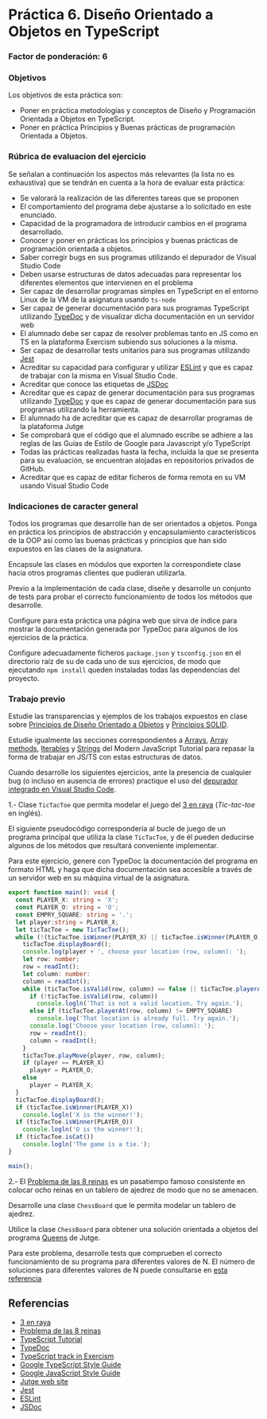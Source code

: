 # Práctica 6. Diseño Orientado a Objetos en TypeScript
### Factor de ponderación: 6

### Objetivos
Los objetivos de esta práctica son:
* Poner en práctica metodologías y conceptos de Diseño y Programación Orientada a Objetos en TypeScript.
* Poner en práctica Principios y Buenas prácticas de programación Orientada a Objetos.

### Rúbrica de evaluacion del ejercicio
Se señalan a continuación los aspectos más relevantes (la lista no es exhaustiva)
que se tendrán en cuenta a la hora de evaluar esta práctica:
* Se valorará la realización de las diferentes tareas que se proponen
* El comportamiento del programa debe ajustarse a lo solicitado en este enunciado.
* Capacidad de la programadora de introducir cambios en el programa desarrollado.
* Conocer y poner en prácticas los principios y buenas prácticas de programación orientada a objetos.
* Saber corregir bugs en sus programas utilizando el depurador de Visual Studio Code
* Deben usarse estructuras de datos adecuadas para representar los diferentes elementos que intervienen en el problema
* Ser capaz de desarrollar programas simples en TypeScript en el entorno Linux de la VM de la asignatura usando
  `ts-node`
* Ser capaz de generar documentación para sus programas TypeScript utilizando
  [TypeDoc](https://typedoc.org/)
  y de visualizar dicha documentación en un servidor web
* El alumnado debe ser capaz de resolver problemas tanto en JS como en TS en la plataforma Exercism subiendo sus soluciones a la misma.
* Ser capaz de desarrollar tests unitarios para sus programas utilizando
  [Jest](https://jestjs.io/)
* Acreditar su capacidad para configurar y utilizar 
  [ESLint](https://eslint.org/)
y que es capaz de trabajar con la misma en Visual Studio Code.
* Acreditar que conoce las etiquetas de 
  [JSDoc](https://jsdoc.app/)
* Acreditar que es capaz de generar documentación para sus programas utilizando
  [TypeDoc](https://typedoc.org/)
y que es capaz de generar documentación para sus programas utilizando la herramienta.
* El alumnado ha de acreditar que es capaz de desarrollar programas de la plataforma Jutge
* Se comprobará que el código que el alumnado escribe se adhiere a las reglas de las Guías de Estilo de Google
  para Javascript y/o TypeScript
* Todas las prácticas realizadas hasta la fecha, incluída la que se presenta para su evaluación, se encuentran alojadas en repositorios privados de GitHub.
* Acreditar que es capaz de editar ficheros de forma remota en su VM usando Visual Studio Code

### Indicaciones de caracter general
Todos los programas que desarrolle han de ser orientados a objetos.
Ponga en práctica los principios de abstracción y encapsulamiento característicos 
de la OOP así como las buenas prácticas y principios que han sido expuestos en las clases de la asignatura.

Encapsule las clases en módulos que exporten la correspondiete clase hacia otros programas clientes que pudieran utilizarla.

Previo a la implementación de cada clase, diseñe y desarrolle un conjunto de tests para probar el correcto
funcionamiento de todos los métodos que desarrolle.

Configure para esta práctica una página web que sirva de índice para mostrar la documentación generada por
TypeDoc para algunos de los ejercicios de la práctica.

Configure adecuadamente ficheros `package.json` y `tsconfig.json` en el directorio raíz de su de cada uno de sus ejercicios, 
de modo que ejecutando `npm install` queden instaladas todas las dependencias del proyecto.

### Trabajo previo
Estudie las transparencias y ejemplos de los trabajos expuestos en clase sobre 
[Principios de Diseño Orientado a Objetos](https://campusingenieriaytecnologia2223.ull.es/mod/url/view.php?id=27637)
y
[Principios SOLID](https://campusingenieriaytecnologia2223.ull.es/mod/url/view.php?id=27638).

Estudie igualmente las secciones correspondientes a 
[Arrays](https://javascript.info/array),
[Array methods](https://javascript.info/array-methods),
[Iterables](https://javascript.info/iterable)
y
[Strings](https://javascript.info/string)
del Modern JavaScript Tutorial para repasar la forma de trabajar en JS/TS con estas estructuras de datos.

Cuando desarrolle los siguientes ejercicios, ante la presencia de cualquier bug (o incluso en ausencia de
errores) practique el uso del 
[depurador integrado en Visual Studio Code](https://code.visualstudio.com/docs/nodejs/nodejs-debugging).

1.- Clase `TicTacToe` que permita modelar el juego del 
[3 en raya](https://es.wikipedia.org/wiki/Tres_en_l%C3%ADnea#:~:text=Tres%20en%20l%C3%ADnea%3A%20Es%20una,moverse%20una%20intersecci%C3%B3n%20por%20turno.)
(*Tic-tac-toe* en inglés).

El siguiente pseudocódigo correspondería al bucle de juego de un programa principal que utiliza la clase
`TicTacToe`, y de él pueden deducirse algunos de los métodos que resultará conveniente implementar.

Para este ejercicio, genere con TypeDoc la documentación del programa en formato HTML y haga que dicha documentación 
sea accesible a través de un servidor web en su máquina virtual de la asignatura.
``` ts
export function main(): void { 
  const PLAYER_X: string = 'X';
  const PLAYER_O: string = 'O';
  const EMPRY_SQUARE: string = '.';
  let player:string = PLAYER_X;
  let ticTacToe = new TicTacToe();
  while (!(ticTacToe.isWinner(PLAYER_X) || ticTacToe.isWinner(PLAYER_O) || ticTacToe.isFull())) {
    ticTacToe.displayBoard();
    console.log(player + ', choose your location (row, column): ');
    let row: number;
    row = readInt();
    let column: number:
    column = readInt();
    while (ticTacToe.isValid(row, column) == false || ticTacToe.playerAt(row, column) != EMPTY_SQUARE) {
      if (!ticTacToe.isValid(row, column))
        console.logln('That is not a valid location. Try again.');
      else if (ticTacToe.playerAt(row, column) != EMPTY_SQUARE)
        console.log('That location is already full. Try again.');
      console.log('Choose your location (row, column): ');
      row = readInt();
      column = readInt();
    }
    ticTacToe.playMove(player, row, column);
    if (player == PLAYER_X)
      player = PLAYER_O;
    else
      player = PLAYER_X;
  }
  ticTacToe.displayBoard();
  if (ticTacToe.isWinner(PLAYER_X))
    console.logln('X is the winner!');
  if (ticTacToe.isWinner(PLAYER_O))
    console.logln('O is the winner!');
  if (ticTacToe.isCat())
    console.logln('The game is a tie.');
}

main();
```

2.- El
[Problema de las 8 reinas](https://en.wikipedia.org/wiki/Eight_queens_puzzle)
es un pasatiempo famoso consistente en colocar ocho reinas en un tablero de ajedrez de modo que no se amenacen.

Desarrolle una clase `ChessBoard` que le permita modelar un tablero de ajedrez.

Utilice la clase `ChessBoard` para obtener una solución orientada a objetos del programa 
[Queens](https://jutge.org/problems/P16415_en) de Jutge.

Para este problema, desarrolle tests que comprueben el correcto funcionamiento de su programa para diferentes
valores de N.
El número de soluciones para diferentes valores de N puede consultarse en 
[esta referencia](http://www.durangobill.com/N_Queens.html)

## Referencias
* [3 en raya](https://es.wikipedia.org/wiki/Tres_en_l%C3%ADnea#:~:text=Tres%20en%20l%C3%ADnea%3A%20Es%20una,moverse%20una%20intersecci%C3%B3n%20por%20turno.)
* [Problema de las 8 reinas](https://en.wikipedia.org/wiki/Eight_queens_puzzle)
* [TypeScript Tutorial](https://www.typescripttutorial.net/)
* [TypeDoc](https://typedoc.org/)
* [TypeScript track in Exercism](https://exercism.org/tracks/typescript)
* [Google TypeScript Style Guide](https://google.github.io/styleguide/tsguide.html)
* [Google JavaScript Style Guide](https://google.github.io/styleguide/jsguide.html)
* [Jutge web site](https://jutge.org/)
* [Jest](https://jestjs.io/)
* [ESLint](https://eslint.org/)
* [JSDoc](https://jsdoc.app/)
